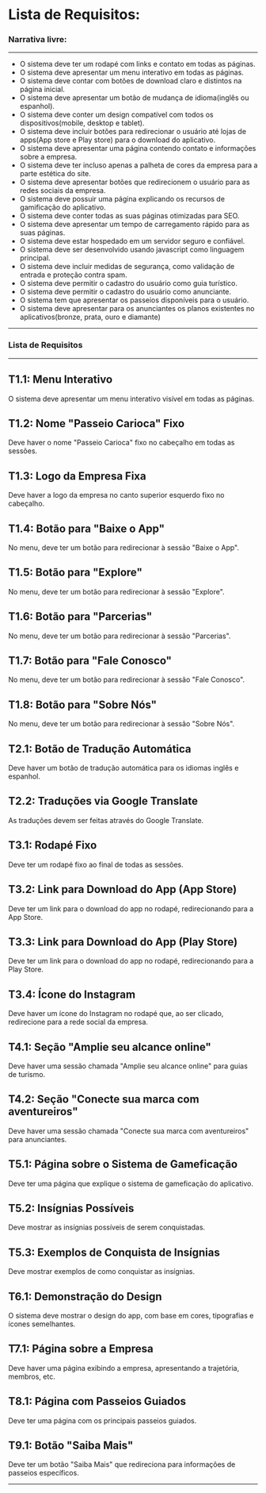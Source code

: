 # Lista de Requisitos:
### Narrativa livre:
___
- O sistema deve ter um rodapé com links e contato em todas as páginas.
- O sistema deve apresentar um menu interativo em todas as páginas.
- O sistema deve contar com botões de download claro e distintos na página inicial.
- O sistema deve apresentar um botão de mudança de idioma(inglês ou espanhol).
- O sistema deve conter um design compatível com todos os dispositivos(mobile, desktop e tablet).
- O sistema deve incluir botões para redirecionar o usuário até lojas de apps(App store e Play store) para o download do aplicativo.
- O sistema deve apresentar uma página contendo contato e informações sobre a empresa.
- O sistema deve ter incluso apenas a palheta de cores da empresa para a parte estética do site.
- O sistema deve apresentar botões que redirecionem o usuário para as redes sociais da empresa.
- O sistema deve possuir uma página explicando os recursos de gamificação do aplicativo.
- O sistema deve conter todas as suas páginas otimizadas para SEO.
- O sistema deve apresentar um tempo de carregamento rápido para as suas páginas.
- O sistema deve estar hospedado em um servidor seguro e confiável.
- O sistema deve ser desenvolvido usando javascript como linguagem principal.
- O sistema deve incluir medidas de segurança, como validação de entrada e proteção contra spam.
- O sistema deve permitir o cadastro do usuário como guia turístico. 
- O sistema deve permitir o cadastro do usuário como anunciante.
- O sistema tem que apresentar os passeios disponíveis para o usuário.
- O sistema deve apresentar para os anunciantes os planos existentes no aplicativos(bronze, prata, ouro e diamante)
___







### Lista de Requisitos
___


## T1.1: Menu Interativo

O sistema deve apresentar um menu interativo visível em todas as páginas.

## T1.2: Nome "Passeio Carioca" Fixo

Deve haver o nome "Passeio Carioca" fixo no cabeçalho em todas as sessões.

## T1.3: Logo da Empresa Fixa

Deve haver a logo da empresa no canto superior esquerdo fixo no cabeçalho.

## T1.4: Botão para "Baixe o App"

No menu, deve ter um botão para redirecionar à sessão "Baixe o App".

## T1.5: Botão para "Explore"

No menu, deve ter um botão para redirecionar à sessão "Explore".

## T1.6: Botão para "Parcerias"

No menu, deve ter um botão para redirecionar à sessão "Parcerias".

## T1.7: Botão para "Fale Conosco"

No menu, deve ter um botão para redirecionar à sessão "Fale Conosco".

## T1.8: Botão para "Sobre Nós"

No menu, deve ter um botão para redirecionar à sessão "Sobre Nós".



## T2.1: Botão de Tradução Automática

Deve haver um botão de tradução automática para os idiomas inglês e espanhol.

## T2.2: Traduções via Google Translate

As traduções devem ser feitas através do Google Translate.



## T3.1: Rodapé Fixo

Deve ter um rodapé fixo ao final de todas as sessões.

## T3.2: Link para Download do App (App Store)

Deve ter um link para o download do app no rodapé, redirecionando para a App Store.

## T3.3: Link para Download do App (Play Store)

Deve ter um link para o download do app no rodapé, redirecionando para a Play Store.

## T3.4: Ícone do Instagram

Deve haver um ícone do Instagram no rodapé que, ao ser clicado, redirecione para a rede social da empresa.



## T4.1: Seção "Amplie seu alcance online"

Deve haver uma sessão chamada "Amplie seu alcance online" para guias de turismo.

## T4.2: Seção "Conecte sua marca com aventureiros"

Deve haver uma sessão chamada "Conecte sua marca com aventureiros" para anunciantes.



## T5.1: Página sobre o Sistema de Gameficação

Deve ter uma página que explique o sistema de gameficação do aplicativo.

## T5.2: Insígnias Possíveis

Deve mostrar as insígnias possíveis de serem conquistadas.

## T5.3: Exemplos de Conquista de Insígnias

Deve mostrar exemplos de como conquistar as insígnias.



## T6.1: Demonstração do Design

O sistema deve mostrar o design do app, com base em cores, tipografias e ícones semelhantes.



## T7.1: Página sobre a Empresa

Deve haver uma página exibindo a empresa, apresentando a trajetória, membros, etc.

## T8.1: Página com Passeios Guiados

Deve ter uma página com os principais passeios guiados.

## T9.1: Botão "Saiba Mais"

Deve ter um botão "Saiba Mais" que redireciona para informações de passeios específicos.


___
